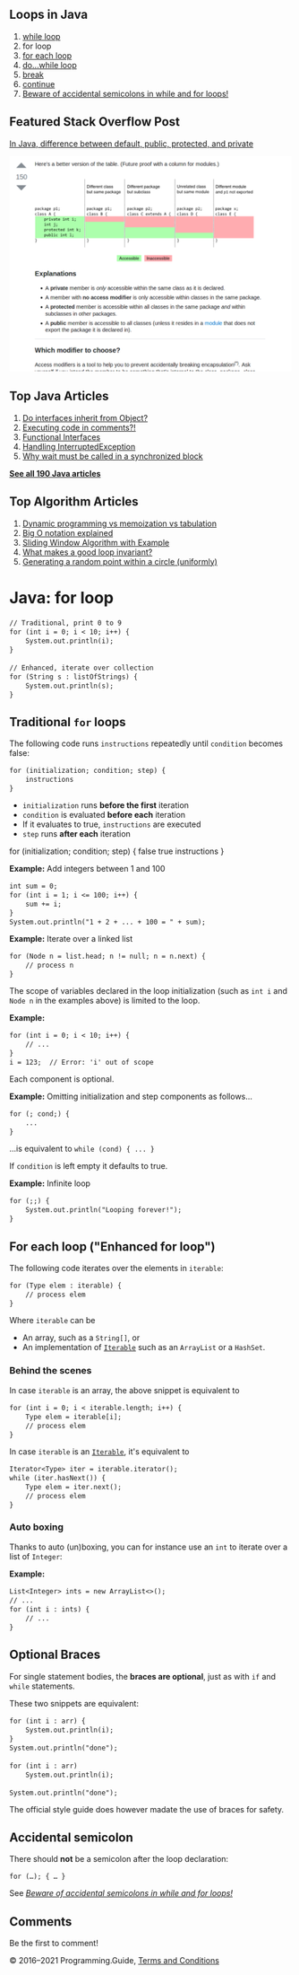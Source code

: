 



## Loops in Java

1.  [while loop](while-loop.html)
2.  for loop
3.  [for each loop](for-each-loop.html)
4.  [do…while loop](do-while-loop.html)
5.  [break](break-loop.html)
6.  [continue](continue.html)
7.  [Beware of accidental semicolons in while and for loops!](beware-of-accidental-semicolons-in-while-and-for-loops.html)

## Featured Stack Overflow Post

[In Java, difference between default, public, protected, and private](https://stackoverflow.com/a/33627846/276052)

[<img src="../images/so-featured-33627846.png" alt="StackOverflow screenshot thumbnail" class="screenshot" />](https://stackoverflow.com/a/33627846/276052)



## Top Java Articles

1.  [Do interfaces inherit from Object?](do-interfaces-inherit-from-object.html)
2.  [Executing code in comments?!](executing-code-in-comments.html)
3.  [Functional Interfaces](functional-interfaces.html)
4.  [Handling InterruptedException](handling-interrupted-exceptions.html)
5.  [Why wait must be called in a synchronized block](why-wait-must-be-in-synchronized.html)

[**See all 190 Java articles**](index.html)

## Top Algorithm Articles

1.  [Dynamic programming vs memoization vs tabulation](../dynamic-programming-vs-memoization-vs-tabulation.html)
2.  [Big O notation explained](../big-o-notation-explained.html)
3.  [Sliding Window Algorithm with Example](../sliding-window-example.html)
4.  [What makes a good loop invariant?](../what-makes-a-good-loop-invariant.html)
5.  [Generating a random point within a circle (uniformly)](../random-point-within-circle.html)

# Java: for loop

    // Traditional, print 0 to 9
    for (int i = 0; i < 10; i++) {
        System.out.println(i);
    }

    // Enhanced, iterate over collection
    for (String s : listOfStrings) {
        System.out.println(s);
    }

## Traditional `for` loops

The following code runs `instructions` repeatedly until `condition` becomes false:

    for (initialization; condition; step) {
        instructions
    }

- `initialization` runs **before the first** iteration
- `condition` is evaluated **before each** iteration
- If it evaluates to true, `instructions` are executed
- `step` runs **after each** iteration

for (initialization; condition; step) { false true instructions }

**Example:** Add integers between 1 and 100

    int sum = 0;
    for (int i = 1; i <= 100; i++) {
        sum += i;
    }
    System.out.println("1 + 2 + ... + 100 = " + sum);

**Example:** Iterate over a linked list

    for (Node n = list.head; n != null; n = n.next) {
        // process n
    }

The scope of variables declared in the loop initialization (such as `int i` and `Node n` in the examples above) is limited to the loop.

**Example:**

    for (int i = 0; i < 10; i++) {
        // ...
    }
    i = 123;  // Error: 'i' out of scope

Each component is optional.

**Example:** Omitting initialization and step components as follows…

    for (; cond;) {
        ...
    }

…is equivalent to `while (cond) { ... }`

If `condition` is left empty it defaults to true.

**Example:** Infinite loop

    for (;;) {
        System.out.println("Looping forever!");
    }

## For each loop ("Enhanced for loop")

The following code iterates over the elements in `iterable`:

    for (Type elem : iterable) {
        // process elem
    }

Where `iterable` can be

- An array, such as a `String[]`, or
- An implementation of [`Iterable`](https://docs.oracle.com/javase/8/docs/api/java/util/Iterable.html) such as an `ArrayList` or a `HashSet`.

### Behind the scenes

In case `iterable` is an array, the above snippet is equivalent to

    for (int i = 0; i < iterable.length; i++) {
        Type elem = iterable[i];
        // process elem
    }

In case `iterable` is an [`Iterable`](https://docs.oracle.com/javase/8/docs/api/java/lang/Iterable.html), it's equivalent to

    Iterator<Type> iter = iterable.iterator();
    while (iter.hasNext()) {
        Type elem = iter.next();
        // process elem
    }

### Auto boxing

Thanks to auto (un)boxing, you can for instance use an `int` to iterate over a list of `Integer`:

**Example:**

    List<Integer> ints = new ArrayList<>();
    // ...
    for (int i : ints) {
        // ...
    }

## Optional Braces

For single statement bodies, the **braces are optional**, just as with `if` and `while` statements.

These two snippets are equivalent:

    for (int i : arr) {
        System.out.println(i);
    }
    System.out.println("done");

    for (int i : arr)
        System.out.println(i);

    System.out.println("done");

The official style guide does however madate the use of braces for safety.

## Accidental semicolon

There should **not** be a semicolon after the loop declaration:

    for (…); { … }

See [_Beware of accidental semicolons in while and for loops!_](beware-of-accidental-semicolons-in-while-and-for-loops.html)

## Comments

Be the first to comment!

© 2016–2021 Programming.Guide, [Terms and Conditions](../terms-and-conditions.html)
